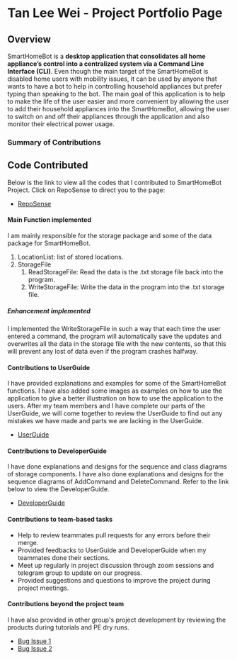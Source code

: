 # Tan Lee Wei - Project Portfolio Page

## Overview
SmartHomeBot is a **desktop application that consolidates all home appliance’s control into a 
centralized system via a Command Line Interface (CLI)**. Even though the main target of the 
SmartHomeBot is disabled home users with mobility issues, it can be used by anyone that wants to have
a bot to help in controlling household appliances but prefer typing than speaking to the bot. The main goal
of this application is to help to make the life of the user easier and more convenient by allowing the user to add 
their household appliances into the SmartHomeBot, allowing the user to switch on and off their appliances through the 
application and also monitor their electrical power usage.

### Summary of Contributions

## Code Contributed

Below is the link to view all the codes that I contributed to SmartHomeBot Project. Click on 
RepoSense to direct you to the page:

* [RepoSense](https://nus-cs2113-ay2021s1.github.io/tp-dashboard/#breakdown=true&search=TanLeeWei&sort=groupTitle&sortWithin=title&since=2020-09-27&timeframe=commit&mergegroup=&groupSelect=groupByRepos&checkedFileTypes=docs~functional-code~test-code~other)

#### Main Function implemented
I am mainly responsible for the storage package and some of the data package for SmartHomeBot.

1. LocationList: list of stored locations.
2. StorageFile
    1. ReadStorageFile: Read the data is the .txt storage file back into the program.
    2. WriteStorageFile: Write the data in the program into the .txt storage file.

##### Enhancement implemented
I implemented the WriteStorageFile in such a way that each time the user entered a command, the program 
will automatically save the updates and overwrites all the data in the storage file with the new contents, so that 
this will prevent any lost of data even if the program crashes halfway.

#### Contributions to UserGuide
I have provided explanations and examples for some of the SmartHomeBot functions. I have also added some images as 
examples on how to use the application to give a better illustration on how to use the application to the users. After
my team members and I have complete our parts of the UserGuide, we will come together to review the UserGuide 
to find out any mistakes we have made and parts we are lacking in the UserGuide.

* [UserGuide](https://ay2021s1-cs2113-t14-1.github.io/tp/UserGuide.html)

#### Contributions to DeveloperGuide
I have done explanations and designs for the sequence and class diagrams of storage components. I have also done 
explanations and designs for the sequence diagrams of AddCommand and DeleteCommand. Refer to the link below to view 
the DeveloperGuide.

* [DeveloperGuide](https://ay2021s1-cs2113-t14-1.github.io/tp/DeveloperGuide.html)

#### Contributions to team-based tasks

* Help to review teammates pull requests for any errors before their merge.
* Provided feedbacks to UserGuide and DeveloperGuide when my teammates done their sections.
* Meet up regularly in project discussion through zoom sessions and telegram group to update on our progress.
* Provided suggestions and questions to improve the project during project meetings.

#### Contributions beyond the project team
I have also provided in other group's project development by reviewing the products during tutorials and PE dry runs.

* [Bug Issue 1](https://github.com/TanLeeWei/ped/issues/4)
* [Bug Issue 2](https://github.com/TanLeeWei/ped/issues/1)

